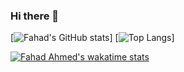 ### Hi there 👋

<!--
**fahadahmed/fahadahmed** is a ✨ _special_ ✨ repository because its `README.md` (this file) appears on your GitHub profile.

Here are some ideas to get you started:

- 🔭 I’m currently working on ...
- 🌱 I’m currently learning ...
- 👯 I’m looking to collaborate on ...
- 🤔 I’m looking for help with ...
- 💬 Ask me about ...
- 📫 How to reach me: ...
- 😄 Pronouns: ...
- ⚡ Fun fact: ...
-->
[![Fahad's GitHub stats](https://github-readme-stats.vercel.app/api?username=fahadahmed)]
[![Top Langs](https://github-readme-stats.vercel.app/api/top-langs/?username=fahadahmed)]

[![Fahad Ahmed's wakatime stats](https://github-readme-stats.vercel.app/api/wakatime?username=fahadahmed)](https://wakatime.com/@fahadahmed)


